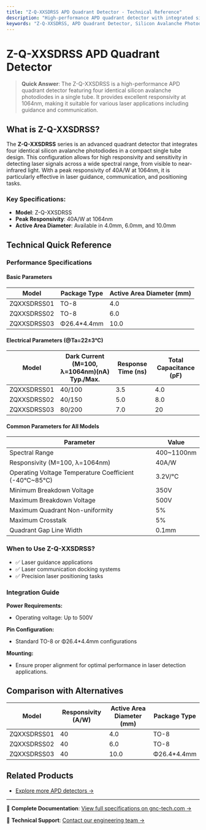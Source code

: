 ```yaml
---
title: "Z-Q-XXSDRSS APD Quadrant Detector - Technical Reference"
description: "High-performance APD quadrant detector with integrated silicon avalanche photodiodes, designed for laser guidance and communication."
keywords: "Z-Q-XXSDRSS, APD Quadrant Detector, Silicon Avalanche Photodiodes, High Responsivity"
---
```


# Z-Q-XXSDRSS APD Quadrant Detector

> **Quick Answer**: The Z-Q-XXSDRSS is a high-performance APD quadrant detector featuring four identical silicon avalanche photodiodes in a single tube. It provides excellent responsivity at 1064nm, making it suitable for various laser applications including guidance and communication.

## What is Z-Q-XXSDRSS?

The **Z-Q-XXSDRSS** series is an advanced quadrant detector that integrates four identical silicon avalanche photodiodes in a compact single tube design. This configuration allows for high responsivity and sensitivity in detecting laser signals across a wide spectral range, from visible to near-infrared light. With a peak responsivity of 40A/W at 1064nm, it is particularly effective in laser guidance, communication, and positioning tasks.

### Key Specifications:
- **Model**: Z-Q-XXSDRSS
- **Peak Responsivity**: 40A/W at 1064nm
- **Active Area Diameter**: Available in 4.0mm, 6.0mm, and 10.0mm

## Technical Quick Reference

### Performance Specifications

#### Basic Parameters
  
| Model | Package Type | Active Area Diameter (mm) |
|-------|--------------|----------------------------|
| ZQXXSDRSS01 | TO-8 | 4.0 |
| ZQXXSDRSS02 | TO-8 | 6.0 |
| ZQXXSDRSS03 | Φ26.4*4.4mm | 10.0 |

#### Electrical Parameters (@Ta=22±3°C)
  
| Model | Dark Current (M=100, λ=1064nm)(nA) Typ./Max. | Response Time (ns) | Total Capacitance (pF) |
|-------|--------------------------------------------|---------------------|-------------------------|
| ZQXXSDRSS01 | 40/100 | 3.5 | 4.0 |
| ZQXXSDRSS02 | 40/150 | 5.0 | 8.0 |
| ZQXXSDRSS03 | 80/200 | 7.0 | 20 |

#### Common Parameters for All Models
  
| Parameter | Value |
|-----------|-------|
| Spectral Range | 400~1100nm |
| Responsivity (M=100, λ=1064nm) | 40A/W |
| Operating Voltage Temperature Coefficient (-40°C~85°C) | 3.2V/°C |
| Minimum Breakdown Voltage | 350V |
| Maximum Breakdown Voltage | 500V |
| Maximum Quadrant Non-uniformity | 5% |
| Maximum Crosstalk | 5% |
| Quadrant Gap Line Width | 0.1mm |

### When to Use Z-Q-XXSDRSS?
- ✅ Laser guidance applications
- ✅ Laser communication docking systems
- ✅ Precision laser positioning tasks

### Integration Guide
**Power Requirements:**
- Operating voltage: Up to 500V

**Pin Configuration:**
- Standard TO-8 or Φ26.4*4.4mm configurations

**Mounting:**
- Ensure proper alignment for optimal performance in laser detection applications.

## Comparison with Alternatives

| Model | Responsivity (A/W) | Active Area Diameter (mm) | Package Type |
|-------|---------------------|----------------------------|--------------|
| ZQXXSDRSS01 | 40 | 4.0 | TO-8 |
| ZQXXSDRSS02 | 40 | 6.0 | TO-8 |
| ZQXXSDRSS03 | 40 | 10.0 | Φ26.4*4.4mm |

## Related Products
- [Explore more APD detectors →](https://www.gnc-tech.com/products/)

---

📘 **Complete Documentation**: [View full specifications on gnc-tech.com →](https://www.gnc-tech.com/products/apd-quadrant-detector-zqxxsdrss/)

💬 **Technical Support**: [Contact our engineering team →](https://www.gnc-tech.com/contact)